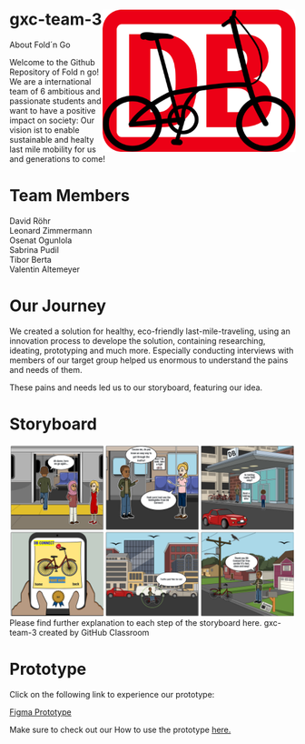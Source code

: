 # gxc-team-3 <img src="./innoBike.png" width="340" height="250" align="right">
 

 
About Fold´n Go
 
Welcome to the Github Repository of Fold n go!
We are a international team of 6 ambitious and passionate students and want to have a positive impact on society:
Our vision ist to enable sustainable and healty last mile mobility for us and generations to come!

# Team Members

David Röhr     
Leonard Zimmermann     
Osenat Ogunlola     
Sabrina Pudil     
Tibor Berta      
Valentin Altemeyer      
 
 
# Our Journey
We created a solution for healthy, eco-friendly last-mile-traveling, using an innovation process to develope the solution, containing researching, ideating, prototyping and much more.
Especially conducting interviews with members of our target group helped us enormous to understand the pains and needs of them.

These pains and needs led us to our storyboard, featuring our idea.

# Storyboard

<img src="./Storybord_DB_CONNECT_FIN.PNG" align="left">
Please find further explanation to each step of the storyboard here.
gxc-team-3 created by GitHub Classroom







# Prototype
Click on the following link to experience our prototype:

<a href="https://www.figma.com/proto/RL3zuIbUwJzg1KDtnXVQMk/Valentin-Altemeyer's-team-library?node-id=361%3A3&scaling=min-zoom&page-id=0%3A1&starting-point-node-id=361%3A3"> Figma Prototype</a>

Make sure to check out our How to use the prototype <a href="https://github.com/gxc-challenge-winter21/gxc-team-3/wiki/Sprint-2#how-to-use-the-prototype"> here. </a>




